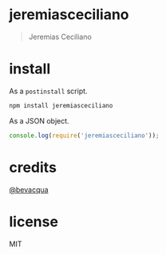 # jeremiasceciliano

> Jeremias Ceciliano

# install

As a `postinstall` script.

```bash
npm install jeremiasceciliano
```

As a JSON object.

```js
console.log(require('jeremiasceciliano'));
```

# credits

[@bevacqua](https://github.com/bevacqua/bevacqua)

# license

MIT
